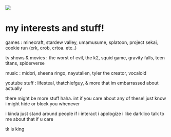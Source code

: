 ![](https://i.postimg.cc/6Q2PBT2N/Untitled62-20251005201449.png)

# my interests and stuff!
games : minecraft, stardew valley, umamusume, splatoon, project sekai, cookie run (crk, crob, crtoa. etc..)

tv shows & movies : the worst of evil, the k2, squid game, gravity falls, teen titans, spiderverse

music : midori, sheena ringo, nayutalien, tyler the creator, vocaloid

youtube stuff : lifesteal, thatchiefguy, & more that im embarrassed about actually 

there might be more stuff haha. int if you care about any
of these! just know i might hide or block you whenever

i kinda just stand around people if i interact i apologize 
i like darklico talk to me about that if u care

tk is king
